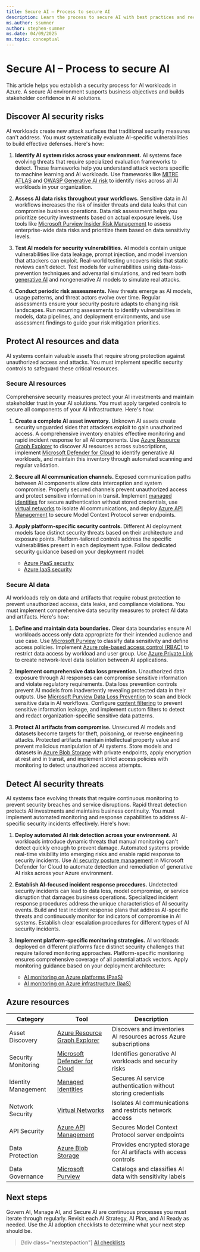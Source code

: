 ```yaml
---
title: Secure AI – Process to secure AI
description: Learn the process to secure AI with best practices and recommendations.
ms.author: ssumner
author: stephen-sumner
ms.date: 04/09/2025
ms.topic: conceptual
---
```


# Secure AI – Process to secure AI

This article helps you establish a security process for AI workloads in Azure. A secure AI environment supports business objectives and builds stakeholder confidence in AI solutions.

## Discover AI security risks

AI workloads create new attack surfaces that traditional security measures can't address. You must systematically evaluate AI-specific vulnerabilities to build effective defenses. Here's how:

1. **Identify AI system risks across your environment.** AI systems face evolving threats that require specialized evaluation frameworks to detect. These frameworks help you understand attack vectors specific to machine learning and AI workloads. Use frameworks like [MITRE ATLAS](https://atlas.mitre.org/) and [OWASP Generative AI risk](https://genai.owasp.org/) to identify risks across all AI workloads in your organization.

2. **Assess AI data risks throughout your workflows.** Sensitive data in AI workflows increases the risk of insider threats and data leaks that can compromise business operations. Data risk assessment helps you prioritize security investments based on actual exposure levels. Use tools like [Microsoft Purview Insider Risk Management](/purview/insider-risk-management) to assess enterprise-wide data risks and prioritize them based on data sensitivity levels.

3. **Test AI models for security vulnerabilities.** AI models contain unique vulnerabilities like data leakage, prompt injection, and model inversion that attackers can exploit. Real-world testing uncovers risks that static reviews can't detect. Test models for vulnerabilities using data-loss-prevention techniques and adversarial simulations, and red team both [generative AI](/azure/ai-services/openai/concepts/red-teaming) and nongenerative AI models to simulate real attacks.

4. **Conduct periodic risk assessments.** New threats emerge as AI models, usage patterns, and threat actors evolve over time. Regular assessments ensure your security posture adapts to changing risk landscapes. Run recurring assessments to identify vulnerabilities in models, data pipelines, and deployment environments, and use assessment findings to guide your risk mitigation priorities.

## Protect AI resources and data

AI systems contain valuable assets that require strong protection against unauthorized access and attacks. You must implement specific security controls to safeguard these critical resources.

### Secure AI resources

Comprehensive security measures protect your AI investments and maintain stakeholder trust in your AI solutions. You must apply targeted controls to secure all components of your AI infrastructure. Here's how:

1. **Create a complete AI asset inventory.** Unknown AI assets create security unguarded sides that attackers exploit to gain unauthorized access. A comprehensive inventory enables effective monitoring and rapid incident response for all AI components. Use [Azure Resource Graph Explorer](https://docs.microsoft.com/azure/governance/resource-graph/) to discover AI resources across subscriptions, implement [Microsoft Defender for Cloud](/azure/defender-for-cloud/identify-ai-workload-model) to identify generative AI workloads, and maintain this inventory through automated scanning and regular validation.

2. **Secure all AI communication channels.** Exposed communication paths between AI components allow data interception and system compromise. Properly secured channels prevent unauthorized access and protect sensitive information in transit. Implement [managed identities](/entra/identity/managed-identities-azure-resources/overview) for secure authentication without stored credentials, use [virtual networks](/azure/ai-foundry/agents/how-to/virtual-networks) to isolate AI communications, and deploy [Azure API Management](/azure/api-management/export-rest-mcp-server) to secure Model Context Protocol server endpoints.

3. **Apply platform-specific security controls.** Different AI deployment models face distinct security threats based on their architecture and exposure points. Platform-tailored controls address the specific vulnerabilities present in each deployment type. Follow dedicated security guidance based on your deployment model:

    - [Azure PaaS security](./platform/security.md)
    - [Azure IaaS security](./infrastructure/security.md)

### Secure AI data

AI workloads rely on data and artifacts that require robust protection to prevent unauthorized access, data leaks, and compliance violations. You must implement comprehensive data security measures to protect AI data and artifacts. Here's how:

1. **Define and maintain data boundaries.** Clear data boundaries ensure AI workloads access only data appropriate for their intended audience and use case. Use [Microsoft Purview](/azure/purview/purview-security) to classify data sensitivity and define access policies. Implement [Azure role-based access control (RBAC)](/azure/role-based-access-control/) to restrict data access by workload and user group. Use [Azure Private Link](/azure/private-link/) to create network-level data isolation between AI applications.

2. **Implement comprehensive data loss prevention.** Unauthorized data exposure through AI responses can compromise sensitive information and violate regulatory requirements. Data loss prevention controls prevent AI models from inadvertently revealing protected data in their outputs. Use [Microsoft Purview Data Loss Prevention](/azure/purview/dlp-learn-about-dlp) to scan and block sensitive data in AI workflows. Configure [content filtering](/azure/ai-foundry/concepts/content-filtering) to prevent sensitive information leakage, and implement custom filters to detect and redact organization-specific sensitive data patterns.

3. **Protect AI artifacts from compromise.** Unsecured AI models and datasets become targets for theft, poisoning, or reverse engineering attacks. Protected artifacts maintain intellectual property value and prevent malicious manipulation of AI systems. Store models and datasets in [Azure Blob Storage](/azure/storage/blobs/) with private endpoints, apply encryption at rest and in transit, and implement strict access policies with monitoring to detect unauthorized access attempts.

## Detect AI security threats

AI systems face evolving threats that require continuous monitoring to prevent security breaches and service disruptions. Rapid threat detection protects AI investments and maintains business continuity. You must implement automated monitoring and response capabilities to address AI-specific security incidents effectively. Here's how:

1. **Deploy automated AI risk detection across your environment.** AI workloads introduce dynamic threats that manual monitoring can't detect quickly enough to prevent damage. Automated systems provide real-time visibility into emerging risks and enable rapid response to security incidents. Use [AI security posture management](/azure/defender-for-cloud/ai-security-posture) in Microsoft Defender for Cloud to automate detection and remediation of generative AI risks across your Azure environment.

2. **Establish AI-focused incident response procedures.** Undetected security incidents can lead to data loss, model compromise, or service disruption that damages business operations. Specialized incident response procedures address the unique characteristics of AI security events. Build and test incident response plans that address AI-specific threats and continuously monitor for indicators of compromise in AI systems. Establish clear escalation procedures for different types of AI security incidents.

3. **Implement platform-specific monitoring strategies.** AI workloads deployed on different platforms face distinct security challenges that require tailored monitoring approaches. Platform-specific monitoring ensures comprehensive coverage of all potential attack vectors. Apply monitoring guidance based on your deployment architecture:

    - [AI monitoring on Azure platforms (PaaS)](./platform/management.md)
    - [AI monitoring on Azure infrastructure (IaaS)](./infrastructure/management.md)

## Azure resources

| Category | Tool | Description |
|----------|------|-------------|
| Asset Discovery | [Azure Resource Graph Explorer](https://docs.microsoft.com/azure/governance/resource-graph/) | Discovers and inventories AI resources across Azure subscriptions |
| Security Monitoring | [Microsoft Defender for Cloud](/azure/defender-for-cloud/identify-ai-workload-model) | Identifies generative AI workloads and security risks |
| Identity Management | [Managed Identities](/azure/active-directory/managed-identities-azure-resources/) | Secures AI service authentication without storing credentials |
| Network Security | [Virtual Networks](/azure/ai-foundry/agents/how-to/virtual-networks) | Isolates AI communications and restricts network access |
| API Security | [Azure API Management](/azure/api-management/export-rest-mcp-server) | Secures Model Context Protocol server endpoints |
| Data Protection | [Azure Blob Storage](/azure/storage/blobs/) | Provides encrypted storage for AI artifacts with access controls |
| Data Governance | [Microsoft Purview](/purview/purview-security) | Catalogs and classifies AI data with sensitivity labels |

## Next steps

Govern AI, Manage AI, and Secure AI are continuous processes you must iterate through regularly. Revisit each AI Strategy, AI Plan, and AI Ready as needed. Use the AI adoption checklists to determine what your next step should be.

> [!div class="nextstepaction"]
> [AI checklists](index.md#ai-checklists)
